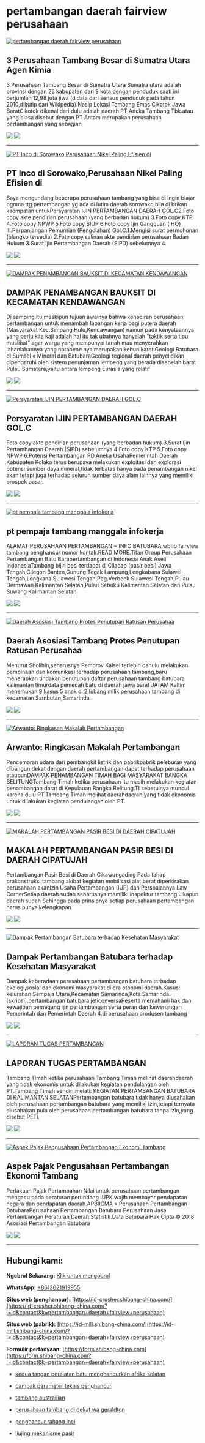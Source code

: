 # pertambangan daerah fairview perusahaan

<a href="https://swt.shibang-china.com/?l=id&img&k=pertambangan+daerah+fairview+perusahaan" target="_blank">![pertambangan daerah fairview perusahaan](http://static.shibang-china.com/all-800x300/1507.jpg)</a>

## 3 Perusahaan Tambang Besar di Sumatra Utara Agen Kimia
3 Perusahaan Tambang Besar di Sumatra Utara Sumatra utara adalah provinsi dengan 25 kabupaten dari 8 kota dengan penduduk saati ini berjumlah 12,98 juta jiwa (didata dari sensus penduduk pada tahun 2010,dikutip dari Wikipedia).Nasip Lokasi Tambang Emas Cikotok Jawa BaratCikotok dikenal dari dulu adalah daerah PT Aneka Tambang Tbk.atau yang biasa disebut dengan PT Antam merupakan perusahaan pertambangan yang sebagian


<a href="https://whatsapp.shibangsoft.com/WhatsApp.php" target="_blank" title="WhatsApp">![](http://static.shibang-china.com/icon/whatsapp.png)</a> <a href="https://swt.shibang-china.com/?l=id&icon&k=pertambangan+daerah+fairview+perusahaan" target="_blank">![](http://static.shibang-china.com/icon/chat-id.png)</a>

---

<a href="https://swt.shibang-china.com/?l=id&img&k=pertambangan+daerah+fairview+perusahaan" target="_blank">![PT Inco di Sorowako,Perusahaan Nikel Paling Efisien di](http://static.shibang-china.com/all-800x300/327.jpg)</a>

## PT Inco di Sorowako,Perusahaan Nikel Paling Efisien di
Saya mengundang beberapa perusahaan tambang yang bisa di Ingin blajar bgmna ttg pertambangan yg ada di lutim daerah sorowako,bila di brikan ksempatan untukPersyaratan IJIN PERTAMBANGAN DAERAH GOL.C2.Foto copy akte pendirian perusahaan (yang berbadan hukum) 3.Foto copy KTP 4.Foto copy NPWP 5.Foto copy SIUP 6.Foto copy Ijin Gangguan ( HO) III.Perpanjangan Pemurnian (Pengolahan) Gol.C.1.Mengisi surat permohonan (blangko tersedia) 2.Foto copy salinan akte pendirian perusahaan Badan Hukum 3.Surat Ijin Pertambangan Daerah (SIPD) sebelumnya 4.


<a href="https://whatsapp.shibangsoft.com/WhatsApp.php" target="_blank" title="WhatsApp">![](http://static.shibang-china.com/icon/whatsapp.png)</a> <a href="https://swt.shibang-china.com/?l=id&icon&k=pertambangan+daerah+fairview+perusahaan" target="_blank">![](http://static.shibang-china.com/icon/chat-id.png)</a>

---

<a href="https://swt.shibang-china.com/?l=id&img&k=pertambangan+daerah+fairview+perusahaan" target="_blank">![DAMPAK PENAMBANGAN BAUKSIT DI KECAMATAN KENDAWANGAN](http://static.shibang-china.com/all-800x300/141.jpg)</a>

## DAMPAK PENAMBANGAN BAUKSIT DI KECAMATAN KENDAWANGAN
Di samping itu,meskipun tujuan awalnya bahwa kehadiran perusahaan pertambangan untuk menambah lapangan kerja bagi putera daerah (Masyarakat Kec.Simpang Hulu,Kendawangan) namun pada kenyataannya yang perlu kita kaji adalah hal itu tak ubahnya hanyalah "taktik serta tipu muslihat" agar warga yang mempunyai tanah mau menyerahkan lahanlahannya yang notabene nya merupakan kebun karet.Geologi Batubara di Sumsel « Mineral dan BatubaraGeologi regional daerah penyelidikan dipengaruhi oleh sistem penunjaman lempeng yang berada disebelah barat Pulau Sumatera,yaitu antara lempeng Eurasia yang relatif


<a href="https://whatsapp.shibangsoft.com/WhatsApp.php" target="_blank" title="WhatsApp">![](http://static.shibang-china.com/icon/whatsapp.png)</a> <a href="https://swt.shibang-china.com/?l=id&icon&k=pertambangan+daerah+fairview+perusahaan" target="_blank">![](http://static.shibang-china.com/icon/chat-id.png)</a>

---

<a href="https://swt.shibang-china.com/?l=id&img&k=pertambangan+daerah+fairview+perusahaan" target="_blank">![Persyaratan IJIN PERTAMBANGAN DAERAH GOL.C](http://static.shibang-china.com/all-800x300/1460.jpg)</a>

## Persyaratan IJIN PERTAMBANGAN DAERAH GOL.C
Foto copy akte pendirian perusahaan (yang berbadan hukum).3.Surat Ijin Pertambangan Daerah (SIPD) sebelumnya 4.Foto copy KTP 5.Foto copy NPWP 6.Potensi Pertambangan PD.Aneka UsahaPemerintah Daerah Kabupaten Kolaka terus berupaya melakukan exploitasi dan explorasi potensi sumber daya mineral,tidak terbatas hanya pada penambangan nikel akan tetapi juga terhadap seluruh sumber daya alam lainnya yang memiliki prospek pasar.


<a href="https://whatsapp.shibangsoft.com/WhatsApp.php" target="_blank" title="WhatsApp">![](http://static.shibang-china.com/icon/whatsapp.png)</a> <a href="https://swt.shibang-china.com/?l=id&icon&k=pertambangan+daerah+fairview+perusahaan" target="_blank">![](http://static.shibang-china.com/icon/chat-id.png)</a>

---

<a href="https://swt.shibang-china.com/?l=id&img&k=pertambangan+daerah+fairview+perusahaan" target="_blank">![pt pempaja tambang manggala infokerja](http://static.shibang-china.com/all-800x300/619.jpg)</a>

## pt pempaja tambang manggala infokerja
ALAMAT PERUSAHAAN PERTAMBANGAN ~ INFO BATUBARA.wbho fairview tambang penghancur nomor kontak.READ MORE.Titan Group Perusahaan Pertambangan Batu Barapertambangan di Indonesia Anak Aseli IndonesiaTambang bijih besi terdapat di Cilacap (pasir besi) Jawa Tengah,Cilegon Banten,Gunung Tegak Lampung,Lengkabana Sulawei Tengah,Longkana Sulawesi Tengah,Peg.Verbeek Sulawesi Tengah,Pulau Dermawan Kalimantan Selatan,Pulau Sebuku Kalimantan Selatan,dan Pulau Suwang Kalimantan Selatan.


<a href="https://whatsapp.shibangsoft.com/WhatsApp.php" target="_blank" title="WhatsApp">![](http://static.shibang-china.com/icon/whatsapp.png)</a> <a href="https://swt.shibang-china.com/?l=id&icon&k=pertambangan+daerah+fairview+perusahaan" target="_blank">![](http://static.shibang-china.com/icon/chat-id.png)</a>

---

<a href="https://swt.shibang-china.com/?l=id&img&k=pertambangan+daerah+fairview+perusahaan" target="_blank">![Daerah Asosiasi Tambang Protes Penutupan Ratusan Perusahaa](http://static.shibang-china.com/all-800x300/439.jpg)</a>

## Daerah Asosiasi Tambang Protes Penutupan Ratusan Perusahaa
Menurut Sholihin,seharusnya Pemprov Kalsel terlebih dahulu melakukan pembinaan dan komunikasi terhadap perusahaan tambang,baru menerapkan tindakan penutupan.daftar perusahaan tambang batubara kalimantan timurdata pemecah batu di daerah jawa barat JATAM Kaltim menemukan 9 kasus 5 anak di 2 lubang milik perusahaan tambang di kecamatan Sambutan,Samarinda.


<a href="https://whatsapp.shibangsoft.com/WhatsApp.php" target="_blank" title="WhatsApp">![](http://static.shibang-china.com/icon/whatsapp.png)</a> <a href="https://swt.shibang-china.com/?l=id&icon&k=pertambangan+daerah+fairview+perusahaan" target="_blank">![](http://static.shibang-china.com/icon/chat-id.png)</a>

---

<a href="https://swt.shibang-china.com/?l=id&img&k=pertambangan+daerah+fairview+perusahaan" target="_blank">![Arwanto: Ringkasan Makalah Pertambangan](http://static.shibang-china.com/all-800x300/99.jpg)</a>

## Arwanto: Ringkasan Makalah Pertambangan
Pencemaran udara dari pembangkit listrik dan pabrikpabrik peleburan yang dibangun dekat dengan daerah pertambangan dapat terhadap perusahaan ataupunDAMPAK PENAMBANGAN TIMAH BAGI MASYARAKAT BANGKA BELITUNGTambang Timah ketika perusahaan itu masih melakukan kegiatan penambangan darat di Kepulauan Bangka Belitung.TI sebetulnya muncul karena dulu PT.Tambang Timah melihat daerahdaerah yang tidak ekonomis untuk dilakukan kegiatan pendulangan oleh PT.


<a href="https://whatsapp.shibangsoft.com/WhatsApp.php" target="_blank" title="WhatsApp">![](http://static.shibang-china.com/icon/whatsapp.png)</a> <a href="https://swt.shibang-china.com/?l=id&icon&k=pertambangan+daerah+fairview+perusahaan" target="_blank">![](http://static.shibang-china.com/icon/chat-id.png)</a>

---

<a href="https://swt.shibang-china.com/?l=id&img&k=pertambangan+daerah+fairview+perusahaan" target="_blank">![MAKALAH PERTAMBANGAN PASIR BESI DI DAERAH CIPATUJAH](http://static.shibang-china.com/all-800x300/659.jpg)</a>

## MAKALAH PERTAMBANGAN PASIR BESI DI DAERAH CIPATUJAH
Pertambangan Pasir Besi di Daerah Cikawungading Pada tahap prakonstruksi tambang akibat kegiatan mobilisasi alat berat diperkirakan perusahaan akanIzin Usaha Pertambangan (IUP) dan Persoalannya Law CornerSetiap daerah sudah seharusnya memiliki inspektur tambang.Jikapun daerah sudah Sehingga pada prinsipnya setiap perusahaan pertambangan harus punya kelengkapan


<a href="https://whatsapp.shibangsoft.com/WhatsApp.php" target="_blank" title="WhatsApp">![](http://static.shibang-china.com/icon/whatsapp.png)</a> <a href="https://swt.shibang-china.com/?l=id&icon&k=pertambangan+daerah+fairview+perusahaan" target="_blank">![](http://static.shibang-china.com/icon/chat-id.png)</a>

---

<a href="https://swt.shibang-china.com/?l=id&img&k=pertambangan+daerah+fairview+perusahaan" target="_blank">![Dampak Pertambangan Batubara terhadap Kesehatan Masyarakat](http://static.shibang-china.com/all-800x300/1317.jpg)</a>

## Dampak Pertambangan Batubara terhadap Kesehatan Masyarakat
Dampak keberadaan perusahaan pertambangan batubara terhadap ekologi,sosial dan ekonomi masyarakat di era otonomi daerah.Kasus: kelurahan Sempaja Utara,Kecamatan Samarinda,Kota Samarinda.[skripsi].pertambangan batubara jeticonversaPeserta memahami hak dan kewajiban pemegang ijin pertambangan serta peran dan kewenangan Pemerintah dan Pemerintah Daerah 4.di perusahaan produsen tambang


<a href="https://whatsapp.shibangsoft.com/WhatsApp.php" target="_blank" title="WhatsApp">![](http://static.shibang-china.com/icon/whatsapp.png)</a> <a href="https://swt.shibang-china.com/?l=id&icon&k=pertambangan+daerah+fairview+perusahaan" target="_blank">![](http://static.shibang-china.com/icon/chat-id.png)</a>

---

<a href="https://swt.shibang-china.com/?l=id&img&k=pertambangan+daerah+fairview+perusahaan" target="_blank">![LAPORAN TUGAS PERTAMBANGAN](http://static.shibang-china.com/all-800x300/849.jpg)</a>

## LAPORAN TUGAS PERTAMBANGAN
Tambang Timah ketika perusahaan Tambang Timah melihat daerahdaerah yang tidak ekonomis untuk dilakukan kegiatan pendulangan oleh PT.Tambang Timah sendiri.melati: KEGIATAN PERTAMBANGAN BATUBARA DI KALIMANTAN SELATANPertambangan batubara tidak hanya diusahakan oleh perusahaan pertambangan batubara yang memiliki izin,tetapi ternyata diusahakan pula oleh perusahaan pertambangan batubara tanpa izin,yang disebut PETI.


<a href="https://whatsapp.shibangsoft.com/WhatsApp.php" target="_blank" title="WhatsApp">![](http://static.shibang-china.com/icon/whatsapp.png)</a> <a href="https://swt.shibang-china.com/?l=id&icon&k=pertambangan+daerah+fairview+perusahaan" target="_blank">![](http://static.shibang-china.com/icon/chat-id.png)</a>

---

<a href="https://swt.shibang-china.com/?l=id&img&k=pertambangan+daerah+fairview+perusahaan" target="_blank">![Aspek Pajak Pengusahaan Pertambangan Ekonomi Tambang](http://static.shibang-china.com/all-800x300/947.jpg)</a>

## Aspek Pajak Pengusahaan Pertambangan Ekonomi Tambang
Perlakuan Pajak Pertambahan Nilai untuk perusahaan pertambangan mengacu pada peraturan perundang IUPK wajib membayar pendapatan negara dan pendapatan daerah.APBIICMA » Perusahaan Pertambangan BatubaraPerusahaan Pertambangan Batubara Perusahaan Jasa Pertambangan Peraturan Daerah Statistik.Data Batubara Hak Cipta © 2018 Asosiasi Pertambangan Batubara


<a href="https://whatsapp.shibangsoft.com/WhatsApp.php" target="_blank" title="WhatsApp">![](http://static.shibang-china.com/icon/whatsapp.png)</a> <a href="https://swt.shibang-china.com/?l=id&icon&k=pertambangan+daerah+fairview+perusahaan" target="_blank">![](http://static.shibang-china.com/icon/chat-id.png)</a>

---
## Hubungi kami:

**Ngobrol Sekarang:** [Klik untuk mengobrol](https://swt.shibang-china.com?l=id&contact&k=pertambangan+daerah+fairview+perusahaan)

**WhatsApp:**  [+8613621919955](https://whatsapp.shibangsoft.com/WhatsApp.php)

**Situs web (penghancur):** [https://id-crusher.shibang-china.com/](https://id-crusher.shibang-china.com/?l=id&contact&k=pertambangan+daerah+fairview+perusahaan)

**Situs web (pabrik):** [https://id-mill.shibang-china.com/](https://id-mill.shibang-china.com/?l=id&contact&k=pertambangan+daerah+fairview+perusahaan)

**Formulir pertanyaan:** [https://form.shibang-china.com](https://form.shibang-china.com?l=id&contact&k=pertambangan+daerah+fairview+perusahaan)

* [kedua tangan peralatan batu menghancurkan afrika selatan](../39/kedua%20tangan%20peralatan%20batu%20menghancurkan%20afrika%20selatan.md)

* [dampak parameter teknis penghancur](../32/dampak%20parameter%20teknis%20penghancur.md)

* [tambang austrailian](../39/tambang%20austrailian.md)

* [perusahaan tambang di dekat wa geraldton](../34/perusahaan%20tambang%20di%20dekat%20wa%20geraldton.md)

* [penghancur rahang inci](../35/penghancur%20rahang%20inci.md)

* [liujing mekanisme pasir](../40/liujing%20mekanisme%20pasir.md)